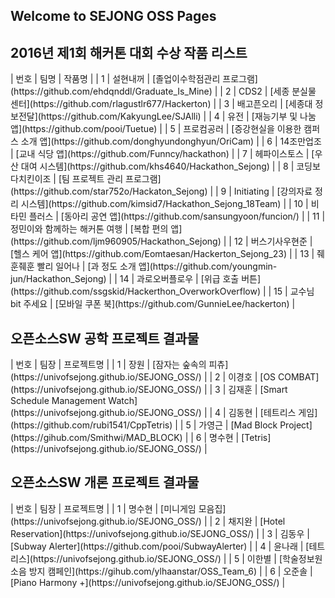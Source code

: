 ## Welcome to SEJONG OSS Pages


## 2016년 제1회 해커톤 대회 수상 작품 리스트

<colgroup><col style="width: 58px"> <col style="width: 250px"> <col style="width: 262px"></colgroup> 
| 번호 | 팀명 | 작품명 |
| 1 | 설현내꺼 | [졸업이수학점관리 프로그램](https://github.com/ehdqnddl/Graduate_Is_Mine) |
| 2 | CDS2 | [세종 분실물 센터](https://github.com/rlagustlr677/Hackerton) |
| 3 | 배고픈오리 | [세종대 정보전달](https://github.com/KakyungLee/SJAlli) |
| 4 | 유전 | [재능기부 및 나눔 앱](https://github.com/pooi/Tuetue) |
| 5 | 프로컴공러 | [증강현실을 이용한 캠퍼스 소개 앱](https://github.com/donghyundonghyun/OriCam) |
| 6 | 14조만업조 | [교내 식당 앱](https://github.com/Funncy/hackathon) |
| 7 | 헤파이스토스 | [우산 대여 시스템](https://github.com/khs4640/Hackathon_Sejong) |
| 8 | 코딩보다치킨이조 | [팀 프로젝트 관리 프로그램](https://github.com/star752o/Hackaton_Sejong) |
| 9 | Initiating | [강의자료 정리 시스템](https://github.com/kimsid7/Hackathon_Sejong_18Team) |
| 10 | 비타민 플러스 | [동아리 공연 앱](https://github.com/sansungyoon/funcion/) |
| 11 | 정민이와 함께하는 해커톤 여행 | [복합 편의 앱](https://github.com/ljm960905/Hackathon_Sejong) |
| 12 | 버스기사우현준 | [헬스 케어 앱](https://github.com/Eomtaesan/Hackerton_Sejong_23) |
| 13 | 줴훈줴훈 빨리 일어나 | [과 정도 소개 앱](https://github.com/youngmin-jun/Hackathon_Sejong) |
| 14 | 과로오버플로우 | [위급 호출 버튼](https://github.com/ssgskid/Hackerthon_OverworkOverflow) |
| 15 | 교수님 bit 주세요 | [모바일 쿠폰 북](https://github.com/GunnieLee/hackerton) |

## 오픈소스SW 공학 프로젝트 결과물

<colgroup><col style="width: 58px"> <col style="width: 250px"> <col style="width: 262px"></colgroup> 
| 번호 | 팀장 | 프로젝트명 |
| 1 | 장원 | [잠자는 숲속의 피츄](https://univofsejong.github.io/SEJONG_OSS/) |
| 2 | 이경호 | [OS COMBAT](https://univofsejong.github.io/SEJONG_OSS/) |
| 3 | 김재훈 | [Smart Schedule Management Watch](https://univofsejong.github.io/SEJONG_OSS/) |
| 4 | 김동현 | [테트리스 게임](https://github.com/rubi1541/CppTetris) |
| 5 | 가영근 | [Mad Block Project](https://gihub.com/Smithwi/MAD_BLOCK) |
| 6 | 명수현 | [Tetris](https://univofsejong.github.io/SEJONG_OSS/) |

## 오픈소스SW 개론 프로젝트 결과물

<colgroup><col style="width: 58px"> <col style="width: 250px"> <col style="width: 262px"></colgroup> 
| 번호 | 팀장 | 프로젝트명 |
| 1 | 명수현 | [미니게임 모음집](https://univofsejong.github.io/SEJONG_OSS/) |
| 2 | 채지완 | [Hotel Reservation](https://univofsejong.github.io/SEJONG_OSS/) |
| 3 | 김동우 | [Subway Alerter](https://github.com/pooi/SubwayAlerter) |
| 4 | 윤나래 | [테트리스](https://univofsejong.github.io/SEJONG_OSS/) |
| 5 | 이한별 | [학술정보원 소음 방지 캠페인](https://gihub.com/ylhaanstar/OSS_Team_6) |
| 6 | 오준솔 | [Piano Harmony +](https://univofsejong.github.io/SEJONG_OSS/) |
